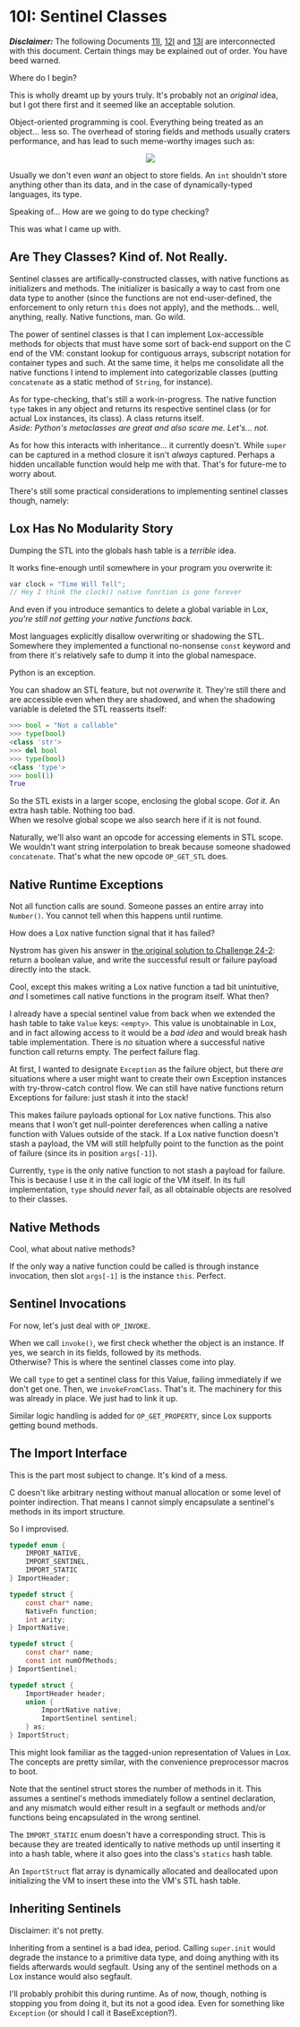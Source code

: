 # 10I: Sentinel Classes

***Disclaimer:*** The following Documents [11I](11I_Arrays.md), [12I](12I_StaticMethods.md) and [13I](13I_MultipleInheritance.md) are interconnected with this document. Certain things may be explained out of order. You have beed warned.

Where do I begin?

This is wholly dreamt up by yours truly. It's probably not an *original* idea, but I got there first and it seemed like an acceptable solution.

Object-oriented programming is cool. Everything being treated as an object... less so. The overhead of storing fields and methods usually craters performance, and has lead to such meme-worthy images such as:

<p align="center">
<img src=https://github.com/user-attachments/assets/1e4fd45d-6c5a-4271-a617-a4ecdb352fd1 />
</p>

Usually we don't even *want* an object to store fields. An `int` shouldn't store anything other than its data, and in the case of dynamically-typed languages, its type.

Speaking of... How are we going to do type checking?

This was what I came up with.

## Are They Classes? Kind of. Not Really.

Sentinel classes are artifically-constructed classes, with native functions as initializers and methods. The initializer is basically a way to cast from one data type to another (since the functions are not end-user-defined, the enforcement to only return `this` does not apply), and the methods... well, anything, really. Native functions, man. Go wild.

The power of sentinel classes is that I can implement Lox-accessible methods for objects that must have some sort of back-end support on the C end of the VM: constant lookup for contiguous arrays, subscript notation for container types and such. At the same time, it helps me consolidate all the native functions I intend to implement into categorizable classes (putting `concatenate` as a static method of `String`, for instance).

As for type-checking, that's still a work-in-progress. The native function `type` takes in any object and returns its respective sentinel class (or for actual Lox instances, its class). A class returns itself.  
*Aside: Python's metaclasses are great and also scare me. Let's... not.* 

As for how this interacts with inheritance... it currently doesn't. While `super` can be captured in a method closure it isn't *always* captured. Perhaps a hidden uncallable function would help me with that. That's for future-me to worry about.

There's still some practical considerations to implementing sentinel classes though, namely:

## Lox Has No Modularity Story

Dumping the STL into the globals hash table is a *terrible* idea.

It works fine-enough until somewhere in your program you overwrite it:

```c
var clock = "Time Will Tell";
// Hey I think the clock() native function is gone forever
```

And even if you introduce semantics to delete a global variable in Lox, *you're still not getting your native functions back.*

Most languages explicitly disallow overwriting or shadowing the STL. Somewhere they implemented a functional no-nonsense `const` keyword and from there it's relatively safe to dump it into the global namespace.

Python is an exception.

You can shadow an STL feature, but not *overwrite* it. They're still there and are accessible even when they are shadowed, and when the shadowing variable is deleted the STL reasserts itself:

```python
>>> bool = "Not a callable"
>>> type(bool)
<class 'str'>
>>> del bool
>>> type(bool)
<class 'type'>
>>> bool(1)
True
```

So the STL exists in a larger scope, enclosing the global scope. *Got it.* An extra hash table. Nothing too bad.  
When we resolve global scope we also search here if it is not found.

Naturally, we'll also want an opcode for accessing elements in STL scope. We wouldn't want string interpolation to break because someone shadowed `concatenate`. That's what the new opcode `OP_GET_STL` does.

## Native Runtime Exceptions

Not all function calls are sound. Someone passes an entire array into `Number()`. You cannot tell when this happens until runtime.

How does a Lox native function signal that it has failed?

Nystrom has given his answer in [the original solution to Challenge 24-2](https://github.com/munificent/craftinginterpreters/blob/master/note/answers/chapter24_calls/2.md): return a boolean value, and write the successful result or failure payload directly into the stack.

Cool, except this makes writing a Lox native function a tad bit unintuitive, *and* I sometimes call native functions in the program itself. What then?

I already have a special sentinel value from back when we extended the hash table to take `Value` keys: `<empty>`. This value is unobtainable in Lox, and in fact allowing access to it would be a *bad idea* and would break hash table implementation. There is *no* situation where a successful native function call returns empty. The perfect failure flag.

At first, I wanted to designate `Exception` as the failure object, but there *are* situations where a user might want to create their own Exception instances with try-throw-catch control flow. We can still have native functions return Exceptions for failure: just stash it into the stack!

This makes failure payloads optional for Lox native functions. This also means that I won't get null-pointer dereferences when calling a native function with Values outside of the stack. If a Lox native function doesn't stash a payload, the VM will still helpfully point to the function as the point of failure (since its in position `args[-1]`).

Currently, `type` is the only native function to not stash a payload for failure. This is because I use it in the call logic of the VM itself. In its full implementation, `type` should *never* fail, as all obtainable objects are resolved to their classes.

## Native Methods

Cool, what about native methods?

If the only way a native function could be called is through instance invocation, then slot `args[-1]` is the instance `this`. Perfect.

## Sentinel Invocations

For now, let's just deal with `OP_INVOKE`.

When we call `invoke()`, we first check whether the object is an instance. If yes, we search in its fields, followed by its methods.  
Otherwise? This is where the sentinel classes come into play.

We call `type` to get a sentinel class for this Value, failing immediately if we don't get one. Then, we `invokeFromClass`. That's it. The machinery for this was already in place. We just had to link it up.

Similar logic handling is added for `OP_GET_PROPERTY`, since Lox supports getting bound methods.

## The Import Interface

This is the part most subject to change. It's kind of a mess.

C doesn't like arbitrary nesting without manual allocation or some level of pointer indirection. That means I cannot simply encapsulate a sentinel's methods in its import structure.

So I improvised.

```c
typedef enum {
    IMPORT_NATIVE,
    IMPORT_SENTINEL,
    IMPORT_STATIC
} ImportHeader;

typedef struct {
    const char* name;
    NativeFn function;
    int arity;
} ImportNative;

typedef struct {
    const char* name;
    const int numOfMethods;
} ImportSentinel;

typedef struct {
    ImportHeader header;
    union {
        ImportNative native;
        ImportSentinel sentinel;
    } as;
} ImportStruct;
```

This might look familiar as the tagged-union representation of Values in Lox. The concepts are pretty similar, with the convenience preprocessor macros to boot.

Note that the sentinel struct stores the number of methods in it. This assumes a sentinel's methods immediately follow a sentinel declaration, and any mismatch would either result in a segfault or methods and/or functions being encapsulated in the wrong sentinel.

The `IMPORT_STATIC` enum doesn't have a corresponding struct. This is because they are treated identically to native methods up until inserting it into a hash table, where it also goes into the class's `statics` hash table.

An `ImportStruct` flat array is dynamically allocated and deallocated upon initializing the VM to insert these into the VM's STL hash table.

## Inheriting Sentinels

Disclaimer: it's not pretty.

Inheriting from a sentinel is a bad idea, period. Calling `super.init` would degrade the instance to a primitive data type, and doing anything with its fields afterwards would segfault. Using any of the sentinel methods on a Lox instance would also segfault.

I'll probably prohibit this during runtime. As of now, though, nothing is stopping you from doing it, but its not a good idea. Even for something like `Exception` (or should I call it BaseException?).